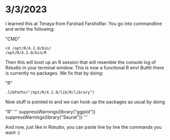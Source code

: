 # 3/3/2023
I learned this at Tenaya from Farshad Farshidfar.
You go into commandline and write the following:

"CMD"
```
cd /opt/R/4.2.0/bin/
/opt/R/4.2.0/bin/R
```

Then this will boot up an R session that will resemble the console log of
Rstudio in your terminal window. This is now a functional R env! Butttt
there is currently no packages. We fix that by doing:

"R"
```
.libPaths("/opt/R/4.2.0/lib/R/library")
```

Now stuff is pointed to and we can hook up the packages as usual by doing

"R"
'''
suppressWarnings(library("ggplot"))
suppressWarnings(library("Seurat"))
'''

And now, just like in Rstudio, you can paste line by line the commands you
want :)
